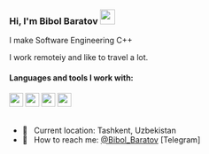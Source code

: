 ### Hi, I'm Bibol Baratov <img src="https://media0.giphy.com/media/gM5qFksULw54NMWyry/giphy.gif" width="27px">

I make Software Engineering C++ <br>

I work remoteiy and like to travel a lot. <br>

#### Languages and tools I work with:

<code><img src="https://w7.pngwing.com/pngs/201/90/png-transparent-logo-html-html5.png" height="25"></code>
<code><img src="https://www.freepnglogos.com/uploads/html5-logo-png/html5-logo-css-logo-png-transparent-svg-vector-bie-supply-9.png" height="25"></code>
<code><img src="https://upload.wikimedia.org/wikipedia/commons/1/19/C_Logo.png" height="25"></code>
<code><img src="https://w7.pngwing.com/pngs/703/560/png-transparent-apple-worldwide-developers-conference-swift-apple-developer-apple-orange-logo-computer-wallpaper-thumbnail.png" height="25"></code>  
<br />

- 📍 &nbsp; Current location: Tashkent, Uzbekistan
- 📝 &nbsp; How to reach me: [@Bibol_Baratov](https://t.me/Bibol_Baratov) [Telegram]

